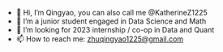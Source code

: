 - 👋 Hi, I’m Qingyao, you can also call me @KatherineZ1225
- 👀 I’m a junior student engaged in Data Science and Math
- 💞️ I’m looking for 2023 internship / co-op in Data and Quant
- 📫 How to reach me: zhuqingyao1225@gmail.com

<!---
KatherineZ1225/KatherineZ1225 is a ✨ special ✨ repository because its `README.md` (this file) appears on your GitHub profile.
You can click the Preview link to take a look at your changes.
--->
